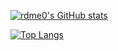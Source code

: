 [![rdme0's GitHub stats](https://github-readme-stats.vercel.app/api?username=rdme0&show_icons=true&count_private=true&theme=prussian)](https://github.com/anuraghazra/github-readme-stats)

[![Top Langs](https://github-readme-stats.vercel.app/api/top-langs/?username=rdme0&layout=compact&stats_format=bytes)](https://github.com/anuraghazra/github-readme-stats)
